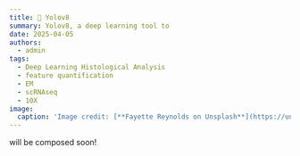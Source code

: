 ```yaml
---
title: 🧬 Yolov8
summary: Yolov8, a deep learning tool to    
date: 2025-04-05
authors:
  - admin
tags:
  - Deep Learning Histological Analysis
  - feature quantification
  - EM
  - scRNAseq
  - 10X
image:
  caption: 'Image credit: [**Fayette Reynolds on Unsplash**](https://unsplash.com)'
---
```


will be composed soon!

